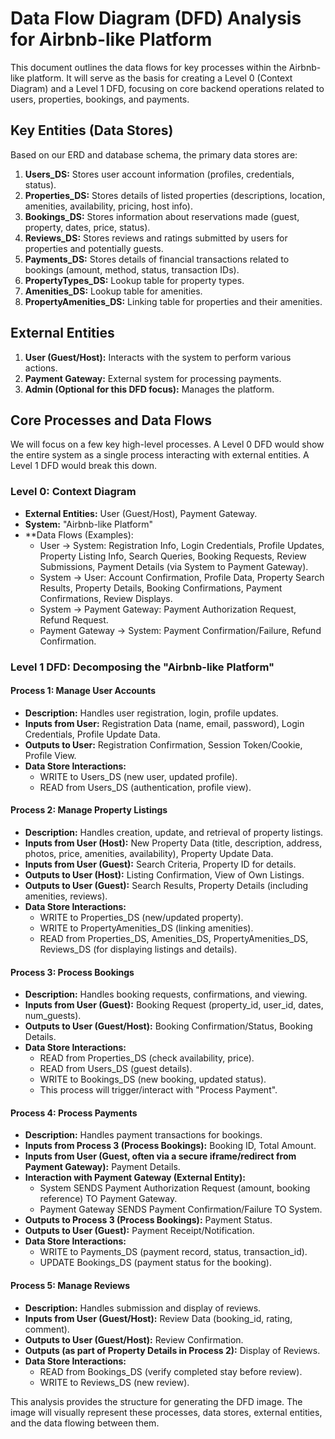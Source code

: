 # Data Flow Diagram (DFD) Analysis for Airbnb-like Platform

This document outlines the data flows for key processes within the Airbnb-like platform. It will serve as the basis for creating a Level 0 (Context Diagram) and a Level 1 DFD, focusing on core backend operations related to users, properties, bookings, and payments.

## Key Entities (Data Stores)

Based on our ERD and database schema, the primary data stores are:

1.  **Users_DS:** Stores user account information (profiles, credentials, status).
2.  **Properties_DS:** Stores details of listed properties (descriptions, location, amenities, availability, pricing, host info).
3.  **Bookings_DS:** Stores information about reservations made (guest, property, dates, price, status).
4.  **Reviews_DS:** Stores reviews and ratings submitted by users for properties and potentially guests.
5.  **Payments_DS:** Stores details of financial transactions related to bookings (amount, method, status, transaction IDs).
6.  **PropertyTypes_DS:** Lookup table for property types.
7.  **Amenities_DS:** Lookup table for amenities.
8.  **PropertyAmenities_DS:** Linking table for properties and their amenities.

## External Entities

1.  **User (Guest/Host):** Interacts with the system to perform various actions.
2.  **Payment Gateway:** External system for processing payments.
3.  **Admin (Optional for this DFD focus):** Manages the platform.

## Core Processes and Data Flows

We will focus on a few key high-level processes. A Level 0 DFD would show the entire system as a single process interacting with external entities. A Level 1 DFD would break this down.

### Level 0: Context Diagram

*   **External Entities:** User (Guest/Host), Payment Gateway.
*   **System:** "Airbnb-like Platform"
*   **Data Flows (Examples):
    *   User -> System: Registration Info, Login Credentials, Profile Updates, Property Listing Info, Search Queries, Booking Requests, Review Submissions, Payment Details (via System to Payment Gateway).
    *   System -> User: Account Confirmation, Profile Data, Property Search Results, Property Details, Booking Confirmations, Payment Confirmations, Review Displays.
    *   System -> Payment Gateway: Payment Authorization Request, Refund Request.
    *   Payment Gateway -> System: Payment Confirmation/Failure, Refund Confirmation.

### Level 1 DFD: Decomposing the "Airbnb-like Platform"

#### Process 1: Manage User Accounts
   - **Description:** Handles user registration, login, profile updates.
   - **Inputs from User:** Registration Data (name, email, password), Login Credentials, Profile Update Data.
   - **Outputs to User:** Registration Confirmation, Session Token/Cookie, Profile View.
   - **Data Store Interactions:** 
     - WRITE to Users_DS (new user, updated profile).
     - READ from Users_DS (authentication, profile view).

#### Process 2: Manage Property Listings
   - **Description:** Handles creation, update, and retrieval of property listings.
   - **Inputs from User (Host):** New Property Data (title, description, address, photos, price, amenities, availability), Property Update Data.
   - **Inputs from User (Guest):** Search Criteria, Property ID for details.
   - **Outputs to User (Host):** Listing Confirmation, View of Own Listings.
   - **Outputs to User (Guest):** Search Results, Property Details (including amenities, reviews).
   - **Data Store Interactions:**
     - WRITE to Properties_DS (new/updated property).
     - WRITE to PropertyAmenities_DS (linking amenities).
     - READ from Properties_DS, Amenities_DS, PropertyAmenities_DS, Reviews_DS (for displaying listings and details).

#### Process 3: Process Bookings
   - **Description:** Handles booking requests, confirmations, and viewing.
   - **Inputs from User (Guest):** Booking Request (property_id, user_id, dates, num_guests).
   - **Outputs to User (Guest/Host):** Booking Confirmation/Status, Booking Details.
   - **Data Store Interactions:**
     - READ from Properties_DS (check availability, price).
     - READ from Users_DS (guest details).
     - WRITE to Bookings_DS (new booking, updated status).
     - This process will trigger/interact with "Process Payment".

#### Process 4: Process Payments
   - **Description:** Handles payment transactions for bookings.
   - **Inputs from Process 3 (Process Bookings):** Booking ID, Total Amount.
   - **Inputs from User (Guest, often via a secure iframe/redirect from Payment Gateway):** Payment Details.
   - **Interaction with Payment Gateway (External Entity):**
     - System SENDS Payment Authorization Request (amount, booking reference) TO Payment Gateway.
     - Payment Gateway SENDS Payment Confirmation/Failure TO System.
   - **Outputs to Process 3 (Process Bookings):** Payment Status.
   - **Outputs to User (Guest):** Payment Receipt/Notification.
   - **Data Store Interactions:**
     - WRITE to Payments_DS (payment record, status, transaction_id).
     - UPDATE Bookings_DS (payment status for the booking).

#### Process 5: Manage Reviews
   - **Description:** Handles submission and display of reviews.
   - **Inputs from User (Guest/Host):** Review Data (booking_id, rating, comment).
   - **Outputs to User (Guest/Host):** Review Confirmation.
   - **Outputs (as part of Property Details in Process 2):** Display of Reviews.
   - **Data Store Interactions:**
     - READ from Bookings_DS (verify completed stay before review).
     - WRITE to Reviews_DS (new review).

This analysis provides the structure for generating the DFD image. The image will visually represent these processes, data stores, external entities, and the data flowing between them.
